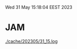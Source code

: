 Wed 31 May 15:18:04 EEST 2023
# JAM
<a href='./cache/202305/31_15.log'>./cache/202305/31_15.log</a>
